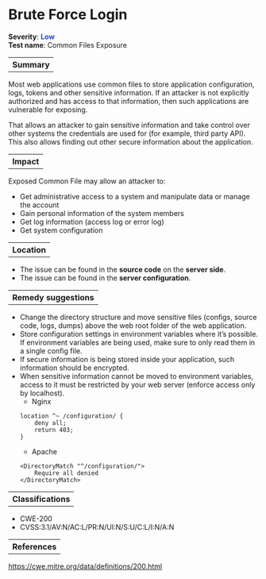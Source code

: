 # Brute Force Login

<b>Severity</b>: <b><font color="#1B49D4">Low</font></b><br>
<b>Test name</b>: Common Files Exposure

<table id="simple-table">
    <tr>
        <th><strong>Summary</strong></th>
    </tr>
</table>

Most web applications use common files to store application configuration, logs, tokens and other sensitive information. If an attacker is not explicitly authorized and has access to that information, then such applications are vulnerable for exposing. 

That allows an attacker to gain sensitive information and take control over other systems the credentials are used for (for example, third party API). This also allows finding out other secure information about the application.

<table id="simple-table">
    <tr>
        <th><strong>Impact</strong></th>
    </tr>
</table>

Exposed Common File may allow an attacker to:
* Get administrative access to a system and manipulate data or manage the account
* Gain personal information of the system members 
* Get log information (access log or error log)
* Get system configuration

<table id="simple-table">
    <tr>
        <th><strong>Location</strong></th>
    </tr>
</table>

* The issue can be found in the **source code** on the **server side**.
* The issue can be found in the **server configuration**.

<table id="simple-table">
    <tr>
        <th><strong>Remedy suggestions</strong></th>
    </tr>
</table>

* Change the directory structure and move sensitive files (configs, source code, logs, dumps) above the web root folder of the web application.
* Store configuration settings in environment variables where it’s possible. If environment variables are being used, make sure to only read them in a single config file.
* If secure information is being stored inside your application, such information should be encrypted.
* When sensitive information cannot be moved to environment variables, access to it must be restricted by your web server (enforce access only by localhost).
    * Nginx
    ```
    location ^~ /configuration/ {
        deny all;
        return 403;
    }
    ```
    * Apache
    ```
    <DirectoryMatch "^/configuration/">
        Require all denied
    </DirectoryMatch>
    ```

<table id="simple-table">
    <tr>
        <th><strong>Classifications</strong></th>
    </tr>
</table>

* CWE-200
* CVSS:3.1/AV:N/AC:L/PR:N/UI:N/S:U/C:L/I:N/A:N
 


<table id="simple-table">
    <tr>
        <th><strong>References</strong></th>
    </tr>
</table>

https://cwe.mitre.org/data/definitions/200.html